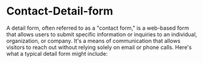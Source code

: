 # Contact-Detail-form
A detail form, often referred to as a "contact form," is a web-based form that allows users to submit specific information or inquiries to an individual, organization, or company. It's a means of communication that allows visitors to reach out without relying solely on email or phone calls. Here's what a typical detail form might include:  
